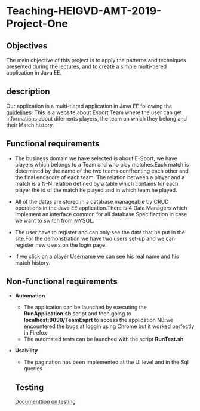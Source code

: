 # Teaching-HEIGVD-AMT-2019-Project-One
## Objectives

The main objective of this project is to apply the patterns and techniques presented during the lectures, and to create a simple multi-tiered application in Java EE.

## description

Our application is a multi-tiered application in Java EE following the  [guidelines](https://github.com/SoftEng-HEIGVD/Teaching-HEIGVD-AMT-2019-Project-One). This is a website about Esport Team where the user can get informations about diferrents players, the team on which they belong and their Match history.



## Functional requirements

- The business domain we have selected is about E-Sport, we have players which belongs to a Team and who play matches.Each match is determined by the name of the two teams conffronting each other and the final endscore of each team. The relation between a player and a match is a N-N relation defined by a table which contains for each player the id of the match he played and in which team he played.

- All of the datas are stored in a database manageable by CRUD operations in the Java EE application.There is 4 Data Managers which implement an interface common for all database Specifiaction in case we want to switch from MYSQL.

- The user have to register and can only see the data that he put in the site.For the demonstration we have two users set-up and we can register new users on the login page.

- If we click on a player Username we can see his real name and his match history.



## Non-functional requirements

* **Automation**
  - The application can be launched by executing the **RunApplication.sh** script and then going to **localhost:9090/TeamEsprt** to access the application
  NB:we encountered the bugs at loggin using Chrome but it worked perfectly in Firefox
  - The automated tests can be launched with the script **RunTest.sh**
* **Usability**
  - The pagination has been implemented at the UI level and in the Sql queries



  ## Testing

  [Documenttion on testing](https://github.com/goturak/Teaching-HEIGVD-AMT-2019-Project-One/blob/master/doc/testing.md)
